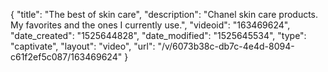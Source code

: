 {
    "title": "The best of skin care",
    "description": "Chanel skin care products. My favorites and the ones I currently use.",
    "videoid": "163469624",
    "date_created": "1525644828",
    "date_modified": "1525645534",
    "type": "captivate",
    "layout": "video",
    "url": "\/v\/6073b38c-db7c-4e4d-8094-c61f2ef5c087\/163469624"
}